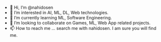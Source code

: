 - 👋 Hi, I’m @nahidosen
- 👀 I’m interested in AI, ML, DL, Web technologies.
- 🌱 I’m currently learning ML, Software Engineering.
- 💞️ I’m looking to collaborate on Games, ML, Web App related projects.
- 📫 How to reach me ... search me with nahidosen. I am sure you will find me.

<!---
nahidosen/nahidosen is a ✨ special ✨ repository because its `README.md` (this file) appears on your GitHub profile.
You can click the Preview link to take a look at your changes.
--->
